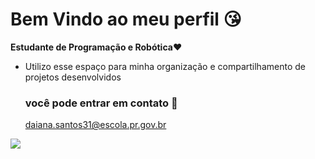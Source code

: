 # Bem Vindo ao meu perfil 😘
**Estudante de Programação e Robótica**❤️

- Utilizo esse espaço para minha organização e compartilhamento de projetos desenvolvidos

  ### você pode entrar em contato 📧

  daiana.santos31@escola.pr.gov.br


![](https://media1.tenor.com/m/ePiCFa5wBIYAAAAC/welcome-youre-welcome.gif)
